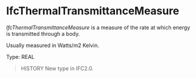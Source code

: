 # IfcThermalTransmittanceMeasure

_IfcThermalTransmittanceMeasure_ is a measure of the rate at which energy is transmitted through a body.

Usually measured in Watts/m2 Kelvin.

Type: REAL

> HISTORY  New type in IFC2.0.
